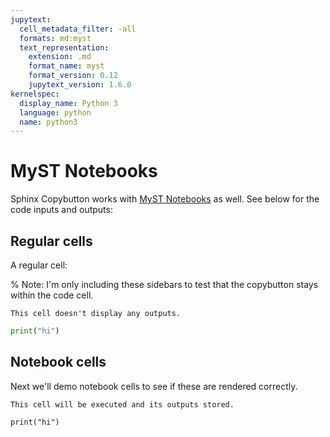 ```yaml
---
jupytext:
  cell_metadata_filter: -all
  formats: md:myst
  text_representation:
    extension: .md
    format_name: myst
    format_version: 0.12
    jupytext_version: 1.6.0
kernelspec:
  display_name: Python 3
  language: python
  name: python3
---
```


# MyST Notebooks

Sphinx Copybutton works with [MyST Notebooks](https://myst-nb.readthedocs.io) as well. See below for the code inputs and outputs:

## Regular cells

A regular cell:

% Note: I'm only including these sidebars to test that the copybutton stays within the code cell.

```{sidebar} No execution
This cell doesn't display any outputs.
```

```python
print("hi")
```

## Notebook cells

Next we'll demo notebook cells to see if these are rendered correctly.

```{sidebar} Execution
This cell will be executed and its outputs stored.
```

```{code-cell}
print("hi")
```
